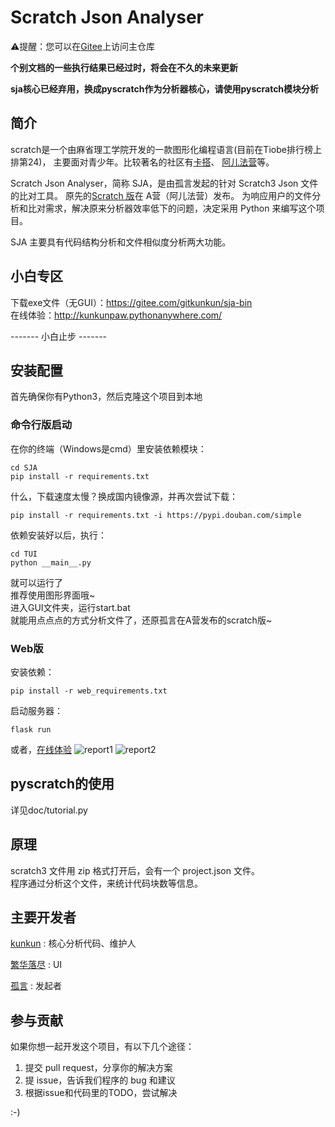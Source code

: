 # Scratch Json Analyser

⚠提醒：您可以在[Gitee](https://gitee.com/gitkunkun/SJA)上访问主仓库

**个别文档的一些执行结果已经过时，将会在不久的未来更新**  

**sja核心已经弃用，换成pyscratch作为分析器核心，请使用pyscratch模块分析**
## 简介

scratch是一个由麻省理工学院开发的一款图形化编程语言(目前在Tiobe排行榜上排第24)，
主要面对青少年。比较著名的社区有[卡搭](https://kada.163.com/)、
[阿儿法营](http://aerfaying.com/)等。

Scratch Json Analyser，简称 SJA，是由孤言发起的针对 Scratch3 Json 文件的比对工具。
原先的[Scratch 版](https://www.aerfaying.com/Projects/512945)在 A营（阿儿法营）发布。
为响应用户的文件分析和比对需求，解决原来分析器效率低下的问题，决定采用 Python 来编写这个项目。  

SJA 主要具有代码结构分析和文件相似度分析两大功能。  

## 小白专区
下载exe文件（无GUI）：https://gitee.com/gitkunkun/sja-bin  
在线体验：http://kunkunpaw.pythonanywhere.com/  

------- 小白止步 -------

## 安装配置
首先确保你有Python3，然后克隆这个项目到本地
### 命令行版启动
在你的终端（Windows是cmd）里安装依赖模块：  
```shell
cd SJA
pip install -r requirements.txt
```
什么，下载速度太慢？换成国内镜像源，并再次尝试下载：
```shell
pip install -r requirements.txt -i https://pypi.douban.com/simple
```
依赖安装好以后，执行：  
```shell
cd TUI
python __main__.py
```
就可以运行了  
推荐使用图形界面哦~  
进入GUI文件夹，运行start.bat  
就能用点点点的方式分析文件了，还原孤言在A营发布的scratch版~  
### Web版
安装依赖：
```
pip install -r web_requirements.txt
```
启动服务器：
```
flask run
```
或者，[在线体验](http://kunkunpaw.pythonanywhere.com/)
![report1](./doc/report1.png)
![report2](./doc/report2.png)

## pyscratch的使用
详见doc/tutorial.py
    

## 原理

scratch3 文件用 zip 格式打开后，会有一个 project.json 文件。  
程序通过分析这个文件，来统计代码块数等信息。

## 主要开发者

[kunkun](https://github.com/kunkunhub) : 核心分析代码、维护人

[繁华落尽](https://gitee.com/sun-cheng) : UI

[孤言](https://github.com/GuYan1024) : 发起者

## 参与贡献

如果你想一起开发这个项目，有以下几个途径：

1. 提交 pull request，分享你的解决方案
2. 提 issue，告诉我们程序的 bug 和建议
3. 根据issue和代码里的TODO，尝试解决

:-)
